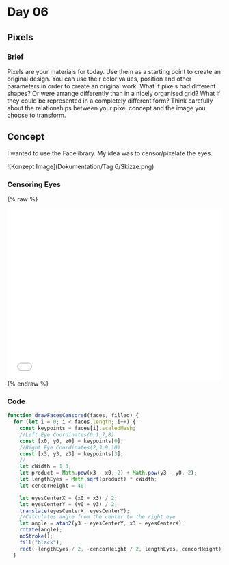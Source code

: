 # Day 06

## Pixels

### Brief

Pixels are your materials for today. Use them as a starting point to create an original design. You can use their color values, position and other parameters in order to create an original work. What if pixels had different shapes? Or were arrange differently than in a nicely organised grid? What if they could be represented in a completely different form? Think carefully about the relationships between your pixel concept and the image you choose to transform.

## Concept

I wanted to use the Facelibrary. My idea was to censor/pixelate the eyes.

![Konzept Image](Dokumentation/Tag 6/Skizze.png)

### Censoring Eyes

{% raw %}

<iframe src="projects/Day6_Pixels/pixels_2/index.html" width="100%" height="400" frameborder="no"></iframe>
{% endraw %}

### Code

```js
function drawFacesCensored(faces, filled) {
  for (let i = 0; i < faces.length; i++) {
    const keypoints = faces[i].scaledMesh;
    //Left Eye Coordinates(0,1,7,8)
    const [x0, y0, z0] = keypoints[0];
    //Right Eye Coordinates(2,3,9,10)
    const [x3, y3, z3] = keypoints[3];
    //
    let cWidth = 1.3;
    let product = Math.pow(x3 - x0, 2) + Math.pow(y3 - y0, 2);
    let lengthEyes = Math.sqrt(product) * cWidth;
    let cencorHeight = 40;

    let eyesCenterX = (x0 + x3) / 2;
    let eyesCenterY = (y0 + y3) / 2;
    translate(eyesCenterX, eyesCenterY);
    //Calculates angle from the center to the right eye
    let angle = atan2(y3 - eyesCenterY, x3 - eyesCenterX);
    rotate(angle);
    noStroke();
    fill("black");
    rect(-lengthEyes / 2, -cencorHeight / 2, lengthEyes, cencorHeight);
  }
```
